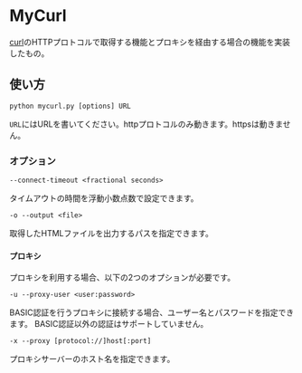 # MyCurl
[curl](https://curl.se/)のHTTPプロトコルで取得する機能とプロキシを経由する場合の機能を実装したもの。

## 使い方
```
python mycurl.py [options] URL
```
`URL`にはURLを書いてください。httpプロトコルのみ動きます。httpsは動きません。

### オプション
```
--connect-timeout <fractional seconds>
```
タイムアウトの時間を浮動小数点数で設定できます。

```
-o --output <file>
```
取得したHTMLファイルを出力するパスを指定できます。

#### プロキシ
プロキシを利用する場合、以下の2つのオプションが必要です。
```
-u --proxy-user <user:password>
```
BASIC認証を行うプロキシに接続する場合、ユーザー名とパスワードを指定できます。
BASIC認証以外の認証はサポートしていません。

```
-x --proxy [protocol://]host[:port]
```
プロキシサーバーのホスト名を指定できます。